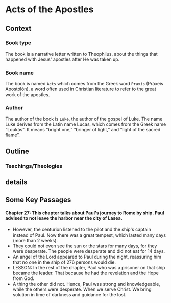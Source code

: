 # Acts of the Apostles

## Context
### Book type
The book is a narrative letter written to Theophilus, about the things that happened with Jesus' apostles after He was taken up. 

### Book name
The book is named `Acts` which comes from the Greek word `Praxis` (Práxeis Apostólōn), a word often used in Christian literature to refer to the great work of the apostles.


### Author
The author of the book is `Luke`, the author of the gospel of Luke.
The name Luke derives from the Latin name Lucas, which comes from the Greek name “Loukás". It means  “bright one,” “bringer of light,” and “light of the sacred flame”.

## Outline
### Teachings/Theologies

## details

## Some Key Passages

#### **Chapter 27**: This chapter talks about Paul's journey to Rome by ship. Paul advised to not leave the harbor near the city of Lasea.
- However, the centurion listened to the pilot and the ship's captain instead of Paul. Now there was a great tempest, which lasted many days (more than 2 weeks).
- They could not even see the sun or the stars for many days, for they were desperate. The people were desperate and did not eat for 14 days.
- An angel of the Lord appeared to Paul during the night, reassuring him that no one in the ship of 276 persons would die.
- LESSON: In the rest of the chapter, Paul who was a prisoner on that ship became the leader. That because he had the revelation and the Hope from God.
- A thing the other did not. Hence, Paul was strong and knowledgeable, while the others were desperate. 
When we serve Christ. We bring solution in time of darkness and guidance for the lost.
